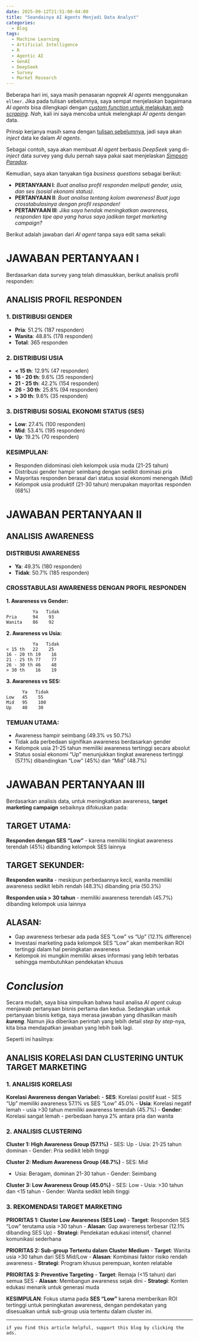 ```yaml
---
date: 2025-09-12T21:51:00-04:00
title: "Seandainya AI Agents Menjadi Data Analyst"
categories:
  - Blog
tags:
  - Machine Learning
  - Artificial Intelligence
  - R
  - Agentic AI
  - GenAI
  - DeepSeek
  - Survey
  - Market Research
---
```


Beberapa hari ini, saya masih penasaran *ngoprek* *AI agents*
menggunakan `ellmer`. Jika pada tulisan sebelumnya, saya sempat
menjelaskan bagaimana *AI agents* bisa dilengkapi dengan [*custom
function* untuk melakukan *web
scraping*](https://ikanx101.com/blog/agent-film-ai/). *Nah*, kali ini
saya mencoba untuk melengkapi *AI agents* dengan data.

Prinsip kerjanya masih sama dengan [tulisan
sebelumnya](https://ikanx101.com/blog/agentic-ellmer/), jadi saya akan
*inject* data ke dalam *AI agents*.

Sebagai contoh, saya akan membuat *AI agent* berbasis *DeepSeek* yang
di-*inject* data survey yang dulu pernah saya pakai saat menjelaskan
[*Simpson Paradox*](https://ikanx101.com/blog/simpson-paradox/).

Kemudian, saya akan tanyakan tiga *business questions* sebagai berikut:

- **PERTANYAAN I**: *Buat analisa profil responden meliputi gender,
  usia, dan ses (sosial ekonomi status)*.
- **PERTANYAAN II**: *Buat analisa tentang kolom awareness! Buat juga
  crosstabulasinya dengan profil responden!*
- **PERTANYAAN III**: *Jika saya hendak meningkatkan awareness,
  responden tipe apa yang harus saya jadikan target marketing campaign?*

Berikut adalah jawaban dari *AI agent* tanpa saya edit sama sekali:

# JAWABAN PERTANYAAN I

Berdasarkan data survey yang telah dimasukkan, berikut analisis profil
responden:

## ANALISIS PROFIL RESPONDEN

### 1. DISTRIBUSI GENDER

- **Pria**: 51.2% (187 responden)
- **Wanita**: 48.8% (178 responden)
- **Total**: 365 responden

### 2. DISTRIBUSI USIA

- **\< 15 th**: 12.9% (47 responden)
- **16 - 20 th**: 9.6% (35 responden)
- **21 - 25 th**: 42.2% (154 responden)
- **26 - 30 th**: 25.8% (94 responden)
- **\> 30 th**: 9.6% (35 responden)

### 3. DISTRIBUSI SOSIAL EKONOMI STATUS (SES)

- **Low**: 27.4% (100 responden)
- **Mid**: 53.4% (195 responden)
- **Up**: 19.2% (70 responden)

### KESIMPULAN:

- Responden didominasi oleh kelompok usia muda (21-25 tahun)
- Distribusi gender hampir seimbang dengan sedikit dominasi pria
- Mayoritas responden berasal dari status sosial ekonomi menengah (Mid)
- Kelompok usia produktif (21-30 tahun) merupakan mayoritas responden
  (68%)

# JAWABAN PERTANYAAN II

## ANALISIS AWARENESS

### DISTRIBUSI AWARENESS

- **Ya**: 49.3% (180 responden)
- **Tidak**: 50.7% (185 responden)

### CROSSTABULASI AWARENESS DENGAN PROFIL RESPONDEN

**1. Awareness vs Gender:**

              Ya   Tidak
    Pria      94    93
    Wanita    86    92

**2. Awareness vs Usia:**

              Ya   Tidak
    < 15 th   22    25
    16 - 20 th 19    16
    21 - 25 th 77    77
    26 - 30 th 46    48
    > 30 th    16    19

**3. Awareness vs SES:**

          Ya   Tidak
    Low   45    55
    Mid   95    100
    Up    40    30

### TEMUAN UTAMA:

- Awareness hampir seimbang (49.3% vs 50.7%)
- Tidak ada perbedaan signifikan awareness berdasarkan gender
- Kelompok usia 21-25 tahun memiliki awareness tertinggi secara absolut
- Status sosial ekonomi “Up” menunjukkan tingkat awareness tertinggi
  (57.1%) dibandingkan “Low” (45%) dan “Mid” (48.7%)

# JAWABAN PERTANYAAN III

Berdasarkan analisis data, untuk meningkatkan awareness, **target
marketing campaign** sebaiknya difokuskan pada:

## TARGET UTAMA:

**Responden dengan SES “Low”** - karena memiliki tingkat awareness
terendah (45%) dibanding kelompok SES lainnya

## TARGET SEKUNDER:

**Responden wanita** - meskipun perbedaannya kecil, wanita memiliki
awareness sedikit lebih rendah (48.3%) dibanding pria (50.3%)

**Responden usia \> 30 tahun** - memiliki awareness terendah (45.7%)
dibanding kelompok usia lainnya

## ALASAN:

- Gap awareness terbesar ada pada SES “Low” vs “Up” (12.1% difference)
- Investasi marketing pada kelompok SES “Low” akan memberikan ROI
  tertinggi dalam hal peningkatan awareness
- Kelompok ini mungkin memiliki akses informasi yang lebih terbatas
  sehingga membutuhkan pendekatan khusus

# *Conclusion*

Secara mudah, saya bisa simpulkan bahwa hasil analisa *AI agent* cukup
menjawab pertanyaan bisnis pertama dan kedua. Sedangkan untuk pertanyaan
bisnis ketiga, saya merasa jawaban yang dihasilkan masih ***kureng***.
Namun jika diberikan perintah yang lebih detail *step by step*-nya, kita
bisa mendapatkan jawaban yang lebih baik lagi.

Seperti ini hasilnya:

## ANALISIS KORELASI DAN CLUSTERING UNTUK TARGET MARKETING

### 1. ANALISIS KORELASI

**Korelasi Awareness dengan Variabel:** - **SES**: Korelasi positif
kuat - SES “Up” memiliki awareness 57.1% vs SES “Low” 45.0% - **Usia**:
Korelasi negatif lemah - usia \>30 tahun memiliki awareness terendah
(45.7%) - **Gender**: Korelasi sangat lemah - perbedaan hanya 2% antara
pria dan wanita

### 2. ANALISIS CLUSTERING

**Cluster 1: High Awareness Group (57.1%)** - SES: Up - Usia: 21-25
tahun dominan - Gender: Pria sedikit lebih tinggi

**Cluster 2: Medium Awareness Group (48.7%)** - SES: Mid  
- Usia: Beragam, dominan 21-30 tahun - Gender: Seimbang

**Cluster 3: Low Awareness Group (45.0%)** - SES: Low - Usia: \>30 tahun
dan \<15 tahun - Gender: Wanita sedikit lebih tinggi

### 3. REKOMENDASI TARGET MARKETING

**PRIORITAS 1: Cluster Low Awareness (SES Low)** - **Target**: Responden
SES “Low” terutama usia \>30 tahun - **Alasan**: Gap awareness terbesar
(12.1% dibanding SES Up) - **Strategi**: Pendekatan edukasi intensif,
channel komunikasi sederhana

**PRIORITAS 2: Sub-group Tertentu dalam Cluster Medium** - **Target**:
Wanita usia \>30 tahun dari SES Mid/Low - **Alasan**: Kombinasi faktor
risiko rendah awareness - **Strategi**: Program khusus perempuan, konten
relatable

**PRIORITAS 3: Preventive Targeting** - **Target**: Remaja (\<15 tahun)
dari semua SES - **Alasan**: Membangun awareness sejak dini -
**Strategi**: Konten edukasi menarik untuk generasi muda

**KESIMPULAN**: Fokus utama pada **SES “Low”** karena memberikan ROI
tertinggi untuk peningkatan awareness, dengan pendekatan yang
disesuaikan untuk sub-group usia tertentu dalam cluster ini.

------------------------------------------------------------------------

`if you find this article helpful, support this blog by clicking the ads.`
